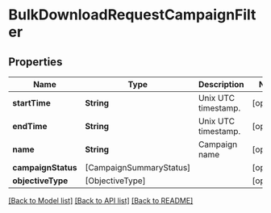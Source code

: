 # BulkDownloadRequestCampaignFilter

## Properties
Name | Type | Description | Notes
------------ | ------------- | ------------- | -------------
**startTime** | **String** | Unix UTC timestamp. | [optional] 
**endTime** | **String** | Unix UTC timestamp. | [optional] 
**name** | **String** | Campaign name | [optional] 
**campaignStatus** | [CampaignSummaryStatus] |  | [optional] 
**objectiveType** | [ObjectiveType] |  | [optional] 

[[Back to Model list]](../README.md#documentation-for-models) [[Back to API list]](../README.md#documentation-for-api-endpoints) [[Back to README]](../README.md)


